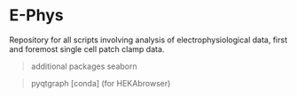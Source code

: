 # E-Phys
Repository for all scripts involving analysis of electrophysiological data, first and foremost single cell patch clamp data.


> additional packages
> seaborn

> pyqtgraph [conda] (for HEKAbrowser)